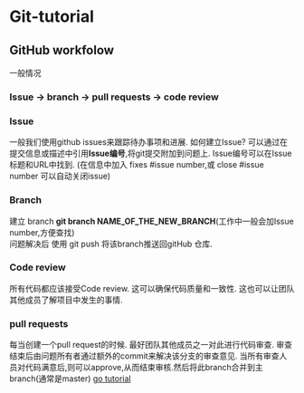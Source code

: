 # Git-tutorial
## GitHub workfolow
一般情况
### Issue -> branch -> pull requests -> code review 
### Issue
一般我们使用github issues来跟踪待办事项和进展. 
如何建立Issue?
可以通过在提交信息或描述中引用**Issue编号**,将git提交附加到问题上.
Issue编号可以在Issue标题和URL中找到.
(在信息中加入 fixes #issue number,或 close #issue number 可以自动关闭issue)
### Branch
建立 branch **git branch NAME_OF_THE_NEW_BRANCH**(工作中一般会加Issue number,方便查找)  
问题解决后 使用 git push 将该branch推送回gitHub 仓库.
### Code review
所有代码都应该接受Code review. 这可以确保代码质量和一致性. 这也可以让团队其他成员了解项目中发生的事情.
### pull requests
每当创建一个pull request的时候. 最好团队其他成员之一对此进行代码审查. 审查结束后由问题所有者通过额外的commit来解决该分支的审查意见.
当所有审查人员对代码满意后,则可以approve,从而结束审核.然后将此branch合并到主branch(通常是master)
[go tutorial](https://github.com/oOMOOMOo/Git-tutorial/wiki/Tutorial)
